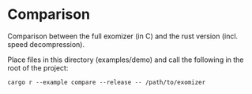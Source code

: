 # Comparison

Comparison between the full exomizer (in C) and the rust version (incl. speed decompression).

Place files in this directory (examples/demo)
and call the following in the root of the project:

```shell
cargo r --example compare --release -- /path/to/exomizer
```
